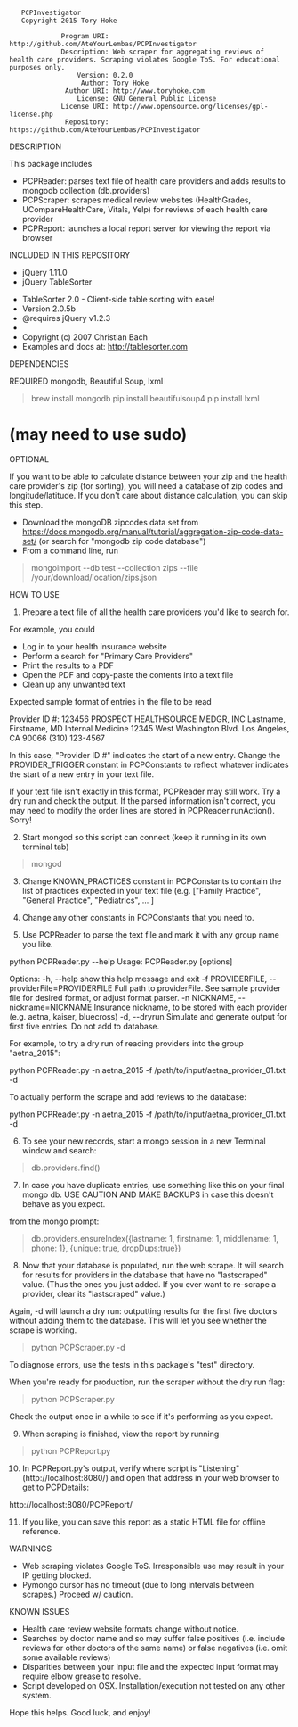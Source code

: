        PCPInvestigator
       Copyright 2015 Tory Hoke

                 Program URI: http://github.com/AteYourLembas/PCPInvestigator
                 Description: Web scraper for aggregating reviews of health care providers. Scraping violates Google ToS. For educational purposes only.
                     Version: 0.2.0
                      Author: Tory Hoke
                  Author URI: http://www.toryhoke.com
                     License: GNU General Public License
                 License URI: http://www.opensource.org/licenses/gpl-license.php
                  Repository: https://github.com/AteYourLembas/PCPInvestigator



DESCRIPTION

This package includes

- PCPReader: parses text file of health care providers and adds results to mongodb collection (db.providers)
- PCPScraper: scrapes medical review websites (HealthGrades, UCompareHealthCare, Vitals, Yelp) for reviews of each health care provider
- PCPReport: launches a local report server for viewing the report via browser



INCLUDED IN THIS REPOSITORY

- jQuery 1.11.0
- jQuery TableSorter
 * TableSorter 2.0 - Client-side table sorting with ease!
 * Version 2.0.5b
 * @requires jQuery v1.2.3
 * 
 * Copyright (c) 2007 Christian Bach
 * Examples and docs at: http://tablesorter.com



DEPENDENCIES

 REQUIRED
 mongodb, Beautiful Soup, lxml

> brew install mongodb
> pip install beautifulsoup4
> pip install lxml
# (may need to use sudo)


 OPTIONAL

If you want to be able to calculate distance between your zip and the health care provider's zip (for sorting), you will need a database of zip codes and longitude/latitude. If you don't care about distance calculation, you can skip this step.

- Download the mongoDB zipcodes data set from https://docs.mongodb.org/manual/tutorial/aggregation-zip-code-data-set/ (or search for "mongodb zip code database")
- From a command line, run
> mongoimport --db test --collection zips --file /your/download/location/zips.json



HOW TO USE

1) Prepare a text file of all the health care providers you'd like to search for. 

For example, you could

- Log in to your health insurance website
- Perform a search for "Primary Care Providers"
- Print the results to a PDF
- Open the PDF and copy-paste the contents into a text file
- Clean up any unwanted text


Expected sample format of entries in the file to be read

Provider ID #: 123456
PROSPECT HEALTHSOURCE
MEDGR, INC
Lastname, Firstname, MD
Internal Medicine
12345 West Washington Blvd.
Los Angeles, CA 90066
(310) 123-4567 


In this case, "Provider ID #" indicates the start of a new entry. Change the PROVIDER_TRIGGER constant in PCPConstants to reflect whatever indicates the start of a new entry in your text file.


If your text file isn't exactly in this format, PCPReader may still work. Try a dry run and check the output.
If the parsed information isn't correct, you may need to modify the order lines are stored in PCPReader.runAction(). Sorry!



2) Start mongod so this script can connect (keep it running in its own terminal tab)
> mongod


3) Change KNOWN_PRACTICES constant in PCPConstants to contain the list of practices expected in your text file (e.g. ["Family Practice", "General Practice", "Pediatrics", ... ]

4) Change any other constants in PCPConstants that you need to.


5) Use PCPReader to parse the text file and mark it with any group name you like. 

python PCPReader.py --help
Usage: PCPReader.py [options]

Options:
  -h, --help            show this help message and exit
  -f PROVIDERFILE, --providerFile=PROVIDERFILE
                        Full path to providerFile. See sample provider file
                        for desired format, or adjust format parser.
  -n NICKNAME, --nickname=NICKNAME
                        Insurance nickname, to be stored with each provider
                        (e.g. aetna, kaiser, bluecross)
  -d, --dryrun          Simulate and generate output for first five entries.
                        Do not add to database.


For example, to try a dry run of reading providers into the group "aetna_2015":

python PCPReader.py -n aetna_2015 -f /path/to/input/aetna_provider_01.txt -d


To actually perform the scrape and add reviews to the database:

python PCPReader.py -n aetna_2015 -f /path/to/input/aetna_provider_01.txt -d



6) To see your new records, start a mongo session in a new Terminal window and search:

> db.providers.find()


7) In case you have duplicate entries, use something like this on your final mongo db.
USE CAUTION AND MAKE BACKUPS in case this doesn't behave as you expect.

from the mongo prompt:

> db.providers.ensureIndex({lastname: 1, firstname: 1, middlename: 1, phone: 1}, {unique: true, dropDups:true})


8) Now that your database is populated, run the web scrape. It will search for results for providers in the database that have no "lastscraped" value. (Thus the ones you just added. If you ever want to re-scrape a provider, clear its "lastscraped" value.) 

Again, -d will launch a dry run: outputting results for the first five doctors without adding them to the database. This will let you see whether the scrape is working.

> python PCPScraper.py -d

To diagnose errors, use the tests in this package's "test" directory.

When you're ready for production, run the scraper without the dry run flag:

> python PCPScraper.py

Check the output once in a while to see if it's performing as you expect.




9) When scraping is finished, view the report by running

> python PCPReport.py



10) In PCPReport.py's output, verify where script is "Listening" (http://localhost:8080/) and open that address in your web browser to get to PCPDetails:

http://localhost:8080/PCPReport/


11) If you like, you can save this report as a static HTML file for offline reference. 



WARNINGS

- Web scraping violates Google ToS. Irresponsible use may result in your IP getting blocked.
- Pymongo cursor has no timeout (due to long intervals between scrapes.) Proceed w/ caution.




KNOWN ISSUES


- Health care review website formats change without notice.
- Searches by doctor name and so may suffer false positives (i.e. include reviews for other doctors of the same name) or false negatives (i.e. omit some available reviews)
- Disparities between your input file and the expected input format may require elbow grease to resolve.
- Script developed on OSX. Installation/execution not tested on any other system.




Hope this helps. Good luck, and enjoy!